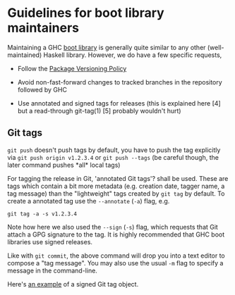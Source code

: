 # Guidelines for boot library maintainers


Maintaining a GHC [boot library](commentary/libraries) is generally quite similar to any other (well-maintained) Haskell library. However, we do have a few specific requests,

- Follow the   [ Package Versioning Policy](https://wiki.haskell.org/Package_versioning_policy)

- Avoid non-fast-forward changes to tracked branches in the repository followed by GHC

- Use annotated and signed tags for releases (this is explained here \[4\] but a read-through git-tag(1) \[5\] probably wouldn't hurt)

## Git tags

`git push` doesn't push tags by default, you have to push the tag explicitly via `git push origin v1.2.3.4` or `git push --tags` (be careful though, the later command pushes \*all\* local tags)


For tagging the release in Git, 'annotated Git tags'? shall be used. These are tags which contain a bit more metadata (e.g. creation date, tagger name, a tag message) than the "lightweight" tags created by `git tag` by default. To create a annotated tag use the `--annotate` (`-a`) flag, e.g.

```wiki
git tag -a -s v1.2.3.4
```


Note how here we also used the `--sign` (`-s`) flag, which requests that Git attach a GPG signature to the tag. It is highly recommended that GHC boot libraries use signed releases.


Like with `git commit`, the above command will drop you into a text editor to compose a "tag message". You may also use the usual `-m` flag to specify a message in the command-line.


Here's [ an example](https://git.haskell.org/packages/deepseq.git/tag/c32a156c8dafaea05e91563afe2f72ad3590f57b) of a signed Git tag object.
